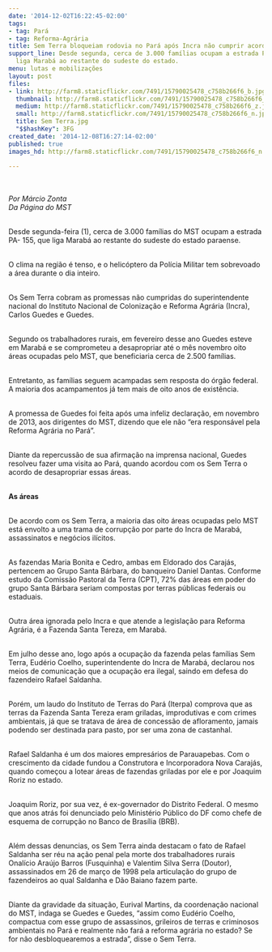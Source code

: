 ```yaml
---
date: '2014-12-02T16:22:45-02:00'
tags:
- tag: Pará
- tag: Reforma-Agrária
title: Sem Terra bloqueiam rodovia no Pará após Incra não cumprir acordo
support_line: Desde segunda, cerca de 3.000 famílias ocupam a estrada PA- 155, que
  liga Marabá ao restante do sudeste do estado.
menu: lutas e mobilizações
layout: post
files:
- link: http://farm8.staticflickr.com/7491/15790025478_c758b266f6_b.jpg
  thumbnail: http://farm8.staticflickr.com/7491/15790025478_c758b266f6_t.jpg
  medium: http://farm8.staticflickr.com/7491/15790025478_c758b266f6_z.jpg
  small: http://farm8.staticflickr.com/7491/15790025478_c758b266f6_n.jpg
  title: Sem Terra.jpg
  "$$hashKey": 3FG
created_date: '2014-12-08T16:27:14-02:00'
published: true
images_hd: http://farm8.staticflickr.com/7491/15790025478_c758b266f6_n.jpg

---
```

<div id="content-header">
<div id="content-title">
<p><br />
<br />
<em>Por M&aacute;rcio Zonta<br />
Da P&aacute;gina do MST</em></p>
</div>
</div>

<div id="content-area">
<div id="default-content">
<div id="node-16822">
<div>
<div>
<p><br />
Desde segunda-feira (1), cerca de 3.000 fam&iacute;lias do MST ocupam a estrada PA- 155, que liga Marab&aacute; ao restante do sudeste do estado paraense.&nbsp;</p>

<p><br />
O clima na regi&atilde;o &eacute; tenso, e o helic&oacute;ptero da Pol&iacute;cia Militar tem sobrevoado a &aacute;rea durante o dia inteiro.</p>

<p><br />
Os Sem Terra cobram as promessas n&atilde;o cumpridas do superintendente nacional do Instituto Nacional de Coloniza&ccedil;&atilde;o e Reforma Agr&aacute;ria (Incra), Carlos Guedes e Guedes.</p>

<p><br />
Segundo os trabalhadores rurais, em fevereiro desse ano Guedes esteve em Marab&aacute; e se comprometeu a desapropriar at&eacute; o m&ecirc;s novembro oito &aacute;reas ocupadas pelo MST, que beneficiaria cerca de 2.500 fam&iacute;lias.</p>

<p><br />
Entretanto, as fam&iacute;lias seguem acampadas sem resposta do &oacute;rg&atilde;o federal. A maioria dos acampamentos j&aacute; tem mais de oito anos de exist&ecirc;ncia.&nbsp;</p>

<p><br />
A promessa de Guedes foi feita ap&oacute;s uma infeliz declara&ccedil;&atilde;o, em novembro de 2013, aos dirigentes do MST, dizendo que ele n&atilde;o &ldquo;era respons&aacute;vel pela Reforma Agr&aacute;ria no Par&aacute;&rdquo;.</p>

<p><br />
Diante da repercuss&atilde;o de sua afirma&ccedil;&atilde;o na imprensa nacional, Guedes resolveu fazer uma visita ao Par&aacute;, quando acordou com os Sem Terra o acordo de desapropriar essas &aacute;reas.</p>

<p><br />
<strong>As &aacute;reas</strong></p>

<p><br />
De acordo com os Sem Terra, a maioria das oito &aacute;reas ocupadas pelo MST est&aacute; envolto a uma trama de corrup&ccedil;&atilde;o por parte do Incra de Marab&aacute;, assassinatos e neg&oacute;cios il&iacute;citos. &nbsp;</p>

<p><br />
As fazendas Maria Bonita e Cedro, ambas em Eldorado dos Caraj&aacute;s, pertencem ao Grupo Santa B&aacute;rbara, do banqueiro Daniel Dantas. Conforme estudo da Comiss&atilde;o Pastoral da Terra (CPT), 72% das &aacute;reas em poder do grupo Santa B&aacute;rbara seriam compostas por terras p&uacute;blicas federais ou estaduais.</p>

<p><br />
Outra &aacute;rea ignorada pelo Incra e que atende a legisla&ccedil;&atilde;o para Reforma Agr&aacute;ria, &eacute; a Fazenda Santa Tereza, em Marab&aacute;.</p>

<p><br />
Em julho desse ano, logo ap&oacute;s a ocupa&ccedil;&atilde;o da fazenda pelas fam&iacute;lias Sem Terra, Eud&eacute;rio Coelho, superintendente do Incra de Marab&aacute;, declarou nos meios de comunica&ccedil;&atilde;o que a ocupa&ccedil;&atilde;o era ilegal, saindo em defesa do fazendeiro Rafael Saldanha.</p>

<p><br />
Por&eacute;m, um laudo do Instituto de Terras do Par&aacute; (Iterpa) comprova que as terras da Fazenda Santa Tereza eram griladas, improdutivas e com crimes ambientais, j&aacute; que se tratava de &aacute;rea de concess&atilde;o de afloramento, jamais podendo ser destinada para pasto, por ser uma zona de castanhal.</p>

<p><br />
Rafael Saldanha &eacute; um dos maiores empres&aacute;rios de Parauapebas. Com o crescimento da cidade fundou a Construtora e Incorporadora Nova Caraj&aacute;s, quando come&ccedil;ou a lotear &aacute;reas de fazendas griladas por ele e por Joaquim Roriz no estado.</p>

<p><br />
Joaquim Roriz, por sua vez, &eacute; ex-governador do Distrito Federal. O mesmo que anos atr&aacute;s foi denunciado pelo Minist&eacute;rio P&uacute;blico do DF como chefe de esquema de corrup&ccedil;&atilde;o no Banco de Bras&iacute;lia (BRB).</p>

<p><br />
Al&eacute;m dessas denuncias, os Sem Terra ainda destacam o fato de Rafael Saldanha ser r&eacute;u na a&ccedil;&atilde;o penal pela morte dos trabalhadores rurais Onal&iacute;cio Ara&uacute;jo Barros (Fusquinha) e Valentim Silva Serra (Doutor), assassinados em 26 de mar&ccedil;o de 1998 pela articula&ccedil;&atilde;o do grupo de fazendeiros ao qual Saldanha e D&atilde;o Baiano fazem parte.&nbsp;</p>

<p><br />
Diante da gravidade da situa&ccedil;&atilde;o, Eurival Martins, da coordena&ccedil;&atilde;o nacional do MST, indaga se Guedes e Guedes, &ldquo;assim como Eud&eacute;rio Coelho, compactua com esse grupo de assassinos, grileiros de terras e criminosos ambientais no Par&aacute; e realmente n&atilde;o far&aacute; a reforma agr&aacute;ria no estado? Se for n&atilde;o desbloquearemos a estrada&rdquo;, disse o Sem Terra.&nbsp;</p>
</div>
</div>
</div>
</div>
</div>
